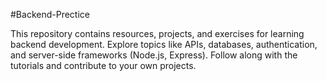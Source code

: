 #Backend-Prectice
<p>This repository contains resources, projects, and exercises for learning backend development. Explore topics like APIs, databases, authentication, and server-side frameworks (Node.js, Express). Follow along with the tutorials and contribute to your own projects.</p>
